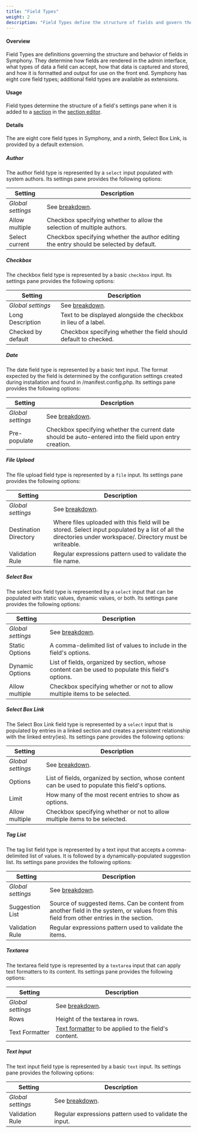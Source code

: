 ```yaml
---
title: "Field Types"
weight: 2
description: "Field Types define the structure of fields and govern their behavior in capturing and outputting data. "
---
```


#### Overview

Field Types are definitions governing the structure and behavior of fields in Symphony. They determine how <a rel="concept">fields</a> are rendered in the <a rel="concept">admin interface</a>, what types of data a field can accept, how that data is captured and stored, and how it is formatted and output for use on the front end. Symphony has eight core field types; additional field types are available as extensions.

#### Usage

Field types determine the structure of a field's settings pane when it is added to a <a rel="concept" href="sections">section</a> in the <a rel="concept" href="sections#section-editor">section editor</a>.

#### Details

The are eight core field types in Symphony, and a ninth, Select Box Link, is provided by a default extension.

##### Author

The author field type is represented by a `select` input populated with system authors. Its settings pane provides the following options:

Setting | Description
---------- | --------------
_Global settings_ | See <a rel="concept" href="fields#settings-pane">breakdown</a>.
Allow multiple | Checkbox specifying whether to allow the selection of multiple authors.
Select current | Checkbox specifying whether the author editing the entry should be selected by default.

##### Checkbox

The checkbox field type is represented by a basic `checkbox` input. Its settings pane provides the following options:

Setting | Description
---------- | --------------
_Global settings_ | See <a rel="concept" href="fields#settings-pane">breakdown</a>.
Long Description | Text to be displayed alongside the checkbox in lieu of a label.
Checked by default | Checkbox specifying whether the field should default to checked.

##### Date

The date field type is represented by a basic text input. The format expected by the field is determined by the configuration settings created during installation and found in /manifest.config.php. Its settings pane provides the following options:

Setting | Description
---------- | --------------
_Global settings_ | See <a rel="concept" href="fields#settings-pane">breakdown</a>.
Pre-populate | Checkbox specifying whether the current date should be auto-entered into the field upon entry creation.

##### File Upload

The file upload field type is represented by a `file` input. Its settings pane provides the following options:

Setting | Description
---------- | --------------
_Global settings_ | See <a rel="concept" href="fields#settings-pane">breakdown</a>.
Destination Directory | Where files uploaded with this field will be stored. Select input populated by a list of all the directories under workspace/. Directory must be writeable.
Validation Rule | Regular expressions pattern used to validate the file name.

##### Select Box

The select box field type is represented by a `select` input that can be populated with static values, dynamic values, or both. Its settings pane provides the following options:

Setting | Description
---------- | --------------
_Global settings_ | See <a rel="concept" href="fields#settings-pane">breakdown</a>.
Static Options | A comma-delimited list of values to include in the field's options.
Dynamic Options | List of fields, organized by section, whose content can be used to populate this field's options.
Allow multiple | Checkbox specifying whether or not to allow multiple items to be selected. 

##### Select Box Link
The Select Box Link field type is represented by a `select` input that is populated by entries in a linked section and creates a persistent relationship with the linked entry(ies). Its settings pane provides the following options:

Setting | Description
---------- | --------------
_Global settings_ | See <a rel="concept" href="fields#settings-pane">breakdown</a>.
Options | List of fields, organized by section, whose content can be used to populate this field's options.
Limit | How many of the most recent entries to show as options.
Allow multiple | Checkbox specifying whether or not to allow multiple items to be selected. 

##### Tag List
The tag list field type is represented by a text input that accepts a comma-delimited list of values. It is followed by a dynamically-populated suggestion list. Its settings pane provides the following options:

Setting | Description
---------- | --------------
_Global settings_ | See <a rel="concept" href="fields#settings-pane">breakdown</a>.
Suggestion List | Source of suggested items. Can be content from another field in the system, or values from this field from other entries in the section.
Validation Rule | Regular expressions pattern used to validate the items.

##### Textarea
The textarea field type is represented by a `textarea` input that can apply text formatters to its content. Its settings pane provides the following options:

Setting | Description
---------- | --------------
_Global settings_ | See <a rel="concept" href="fields#settings-pane">breakdown</a>.
Rows | Height of the textarea in rows.
Text Formatter | <a rel="concept" href="text-formatters">Text formatter</a> to be applied to the field's content.

##### Text Input
The text input field type is represented by a basic `text` input. Its settings pane provides the following options:

Setting | Description
---------- | --------------
_Global settings_ | See <a rel="concept" href="fields#settings-pane">breakdown</a>.
Validation Rule | Regular expressions pattern used to validate the input.
